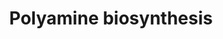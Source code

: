 ---
annotations:
- type: Pathway Ontology
  value: biogenic amines and polyamines metabolic pathway
authors:
- M.Braymer
- MaintBot
- Khanspers
- Ddigles
- Egonw
- Eweitz
description: ''
last-edited: 2021-05-20
organisms:
- Saccharomyces cerevisiae
redirect_from:
- /index.php/Pathway:WP290
- /instance/WP290
schema-jsonld:
- '@context': https://schema.org/
  '@id': https://wikipathways.github.io/pathways/WP290.html
  '@type': Dataset
  creator:
    '@type': Organization
    name: WikiPathways
  description: ''
  keywords:
  - ''
  - 5'-methylthioadenosine
  - SPE1
  - SPE4
  - SPE2
  - spermidine
  - spermine
  - L-ornithine
  - putrescine
  - SPE3
  - S-adenosylmethioninamine
  license: CC0
  name: Polyamine biosynthesis
seo: CreativeWork
title: Polyamine biosynthesis
wpid: WP290
---